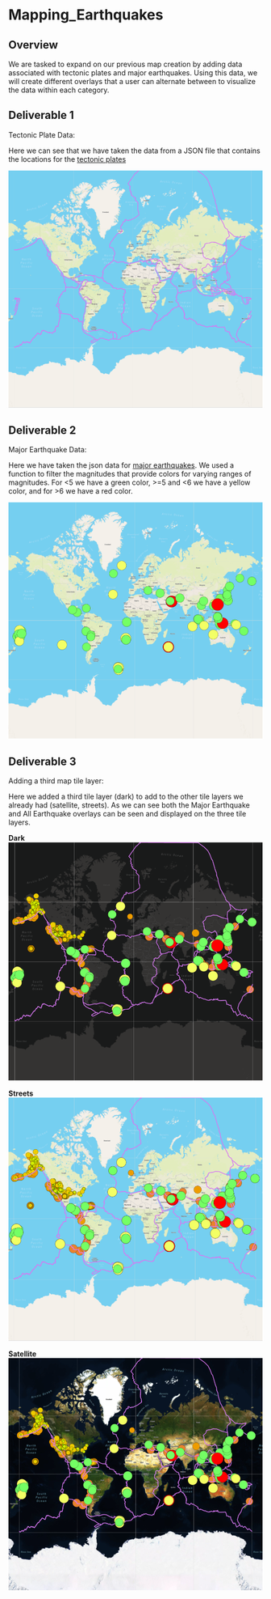 # Mapping_Earthquakes

## Overview
We are tasked to expand on our previous map creation by adding data associated with tectonic plates and major earthquakes. Using this data, we will create different overlays that a user can alternate between to visualize the data within each category.

## Deliverable 1 
Tectonic Plate Data:

Here we can see that we have taken the data from a JSON file that contains the locations for the [tectonic plates](https://raw.githubusercontent.com/fraxen/tectonicplates/master/GeoJSON/PB2002_boundaries.json)

![](https://github.com/mooshak21/Mapping_Earthquakes/blob/main/Earthquake_Challenge/Resources/Tectonic.png)

## Deliverable 2
Major Earthquake Data:

Here we have taken the json data for [major earthquakes](https://earthquake.usgs.gov/earthquakes/feed/v1.0/summary/4.5_week.geojson). We used a function to filter the magnitudes that provide colors for varying ranges of magnitudes. For <5 we have a green color, >=5 and <6 we have a yellow color, and for >6 we have a red color.

![](https://github.com/mooshak21/Mapping_Earthquakes/blob/main/Earthquake_Challenge/Resources/MajorEQ.png)

## Deliverable 3
Adding a third map tile layer:

Here we added a third tile layer (dark) to add to the other tile layers we already had (satellite, streets).
As we can see both the Major Earthquake and All Earthquake overlays can be seen and displayed on the three tile layers.

**Dark**
![](https://github.com/mooshak21/Mapping_Earthquakes/blob/main/Earthquake_Challenge/Resources/Dark.png)

**Streets**
![](https://github.com/mooshak21/Mapping_Earthquakes/blob/main/Earthquake_Challenge/Resources/Streets.png)

**Satellite**
![](https://github.com/mooshak21/Mapping_Earthquakes/blob/main/Earthquake_Challenge/Resources/Satellite.png)
